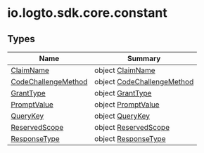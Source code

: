 # io.logto.sdk.core.constant

## Types

| Name                                                   | Summary                                                       |
| ------------------------------------------------------ | ------------------------------------------------------------- |
| [ClaimName](-claim-name/index.md)                      | object [ClaimName](-claim-name/index.md)                      |
| [CodeChallengeMethod](-code-challenge-method/index.md) | object [CodeChallengeMethod](-code-challenge-method/index.md) |
| [GrantType](-grant-type/index.md)                      | object [GrantType](-grant-type/index.md)                      |
| [PromptValue](-prompt-value/index.md)                  | object [PromptValue](-prompt-value/index.md)                  |
| [QueryKey](-query-key/index.md)                        | object [QueryKey](-query-key/index.md)                        |
| [ReservedScope](-reserved-scope/index.md)              | object [ReservedScope](-reserved-scope/index.md)              |
| [ResponseType](-response-type/index.md)                | object [ResponseType](-response-type/index.md)                |

